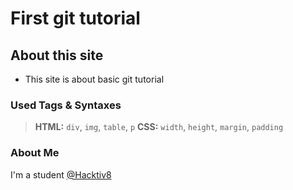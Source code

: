 # First git tutorial

## About this site
- This site is about basic git tutorial

### Used Tags & Syntaxes

  > **HTML:** `div`, `img`, `table`, `p`
  > **CSS:** `width`, `height`, `margin`, `padding`

### About Me
I'm a student [@Hacktiv8](https://hacktiv8.com)
